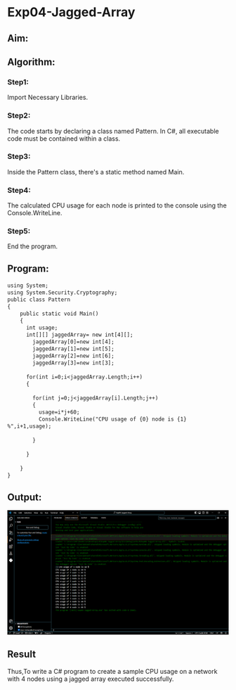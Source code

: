 # Exp04-Jagged-Array
## Aim:

## Algorithm:
### Step1:
Import Necessary Libraries.

### Step2:
The code starts by declaring a class named Pattern. In C#, all executable code must be contained within a class.

### Step3:
Inside the Pattern class, there's a static method named Main.

### Step4:
The calculated CPU usage for each node is printed to the console using the Console.WriteLine.

### Step5:
End the program.
## Program:
```
using System;
using System.Security.Cryptography;
public class Pattern
{
    public static void Main()
    {
      int usage;
      int[][] jaggedArray= new int[4][];
        jaggedArray[0]=new int[4];
        jaggedArray[1]=new int[5];
        jaggedArray[2]=new int[6];
        jaggedArray[3]=new int[3];
      
      for(int i=0;i<jaggedArray.Length;i++)
      {
        
        for(int j=0;j<jaggedArray[i].Length;j++)
        {
          usage=i*j+60;
          Console.WriteLine("CPU usage of {0} node is {1} %",i+1,usage);

        }

      }

    }
}

```
## Output:
![alt text](image.png)
## Result
Thus,To write a C# program to create a sample CPU usage on a network with 4 nodes using a jagged array executed successfully.